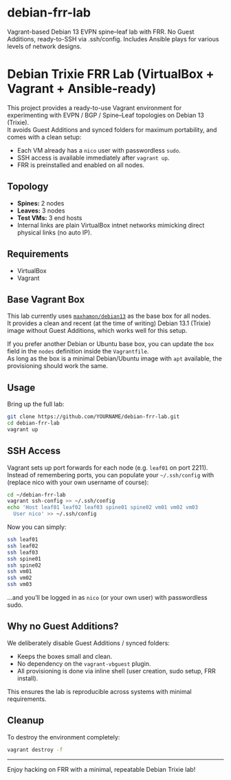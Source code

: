# debian-frr-lab
Vagrant-based Debian 13 EVPN spine–leaf lab with FRR. No Guest Additions, ready-to-SSH via .ssh/config. Includes Ansible plays for various levels of network designs.


# Debian Trixie FRR Lab (VirtualBox + Vagrant + Ansible-ready)

This project provides a ready-to-use Vagrant environment for experimenting with EVPN / BGP / Spine–Leaf topologies on Debian 13 (Trixie).  
It avoids Guest Additions and synced folders for maximum portability, and comes with a clean setup:

- Each VM already has a `nico` user with passwordless `sudo`.
- SSH access is available immediately after `vagrant up`.
- FRR is preinstalled and enabled on all nodes.

## Topology

- **Spines:** 2 nodes  
- **Leaves:** 3 nodes  
- **Test VMs:** 3 end hosts  
- Internal links are plain VirtualBox intnet networks mimicking direct physical links (no auto IP).

## Requirements

- VirtualBox
- Vagrant

## Base Vagrant Box

This lab currently uses [`maxhamon/debian13`](https://app.vagrantup.com/maxhamon/boxes/debian13) as the base box for all nodes.  
It provides a clean and recent (at the time of writing) Debian 13.1 (Trixie) image without Guest Additions, which works well for this setup.

If you prefer another Debian or Ubuntu base box, you can update the `box` field in the `nodes` definition inside the `Vagrantfile`.  
As long as the box is a minimal Debian/Ubuntu image with `apt` available, the provisioning should work the same.

## Usage

Bring up the full lab:

```bash
git clone https://github.com/YOURNAME/debian-frr-lab.git
cd debian-frr-lab
vagrant up
````

## SSH Access

Vagrant sets up port forwards for each node (e.g. `leaf01` on port 2211).
Instead of remembering ports, you can populate your `~/.ssh/config` with (replace nico with your own username of course):

```bash
cd ~/debian-frr-lab
vagrant ssh-config >> ~/.ssh/config
echo 'Host leaf01 leaf02 leaf03 spine01 spine02 vm01 vm02 vm03
  User nico' >> ~/.ssh/config
```

Now you can simply:

```bash
ssh leaf01
ssh leaf02
ssh leaf03
ssh spine01
ssh spine02
ssh vm01
ssh vm02
ssh vm03
```

…and you’ll be logged in as `nico` (or your own user) with passwordless sudo.

## Why no Guest Additions?

We deliberately disable Guest Additions / synced folders:

* Keeps the boxes small and clean.
* No dependency on the `vagrant-vbguest` plugin.
* All provisioning is done via inline shell (user creation, sudo setup, FRR install).

This ensures the lab is reproducible across systems with minimal requirements.

## Cleanup

To destroy the environment completely:

```bash
vagrant destroy -f
```

---

Enjoy hacking on FRR with a minimal, repeatable Debian Trixie lab!
